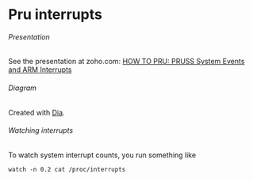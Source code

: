 Pru interrupts
==========

###### Presentation

See the presentation at zoho.com: [HOW TO PRU: PRUSS System Events and ARM Interrupts](https://docs.zoho.com/show/ropen.do?rid=b0tmjd21ccd2824464d57afaede48a96dd18f)

###### Diagram

Created with [Dia](http://sourceforge.net/projects/dia-installer/).

###### Watching interrupts

To watch system interrupt counts, you run something like
    
    watch -n 0.2 cat /proc/interrupts
